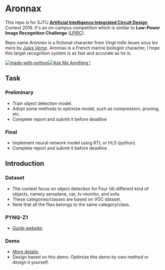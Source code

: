 # Aronnax 

This repo is for SJTU [**Artificial Intelligence Integrated Circuit Design**]( https://www.idesign-ic.com/contest/contest.html ) Contest 2019. It's an on-campus competition which is similar to **Low-Power Image Recognition Challenge** ([LPIRC]( https://rebootingcomputing.ieee.org/lpirc )).

Repo name *Aronnax* is a fictional character from *Vingt mille lieues sous les mers* by  *[Jules Verne](https://en.wikipedia.org/wiki/Jules_Verne)*. Aronnax is a French marine biologist character, I hope this target recognition system is as fast and accurate as he is.

  [![made-with-python](https://img.shields.io/badge/Made%20with-Python-1f425f.svg)](https://www.python.org/)[![Ask Me Anything !](https://img.shields.io/badge/Ask%20me-anything-1abc9c.svg)](https://GitHub.com/Naereen/ama)

## Task

### Preliminary
+ Train object detection model.
+ Adopt some methods to optimize model, such as compression, pruning, etc.
+ Complete report and submit it before deadline

### Final
+ Implement neural network model using RTL or HLS (python)
+ Complete report and submit it before deadline
## Introduction

### Dataset
+ The contest focus on object detection for Four (4) different kind of objects, namely aeroplane, car, tv-monitor, and sofa.
+ These categories/classes are based on VOC dataset.
+ Note that all the files belongs to the same category/class.

### PYNQ-Z1
+ [Guide website](http://www.pynq.io/);

### Demo 
+ [More details](https://github.com/lgc2013/PYNQ-Classification);
+ Design based on this demo. Optimize this demo by own method or design it yourself.
